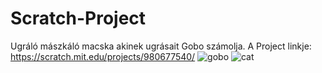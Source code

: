 # Scratch-Project
Ugráló mászkáló macska akinek ugrásait Gobo számolja.
A Project linkje: https://scratch.mit.edu/projects/980677540/
![gobo](https://github.com/user-attachments/assets/9a5a3fc0-d569-48b6-9045-a00ab570a9d3)
![cat](https://github.com/user-attachments/assets/ceca0afc-d8ac-4701-ac6b-8ee172e3b304)
